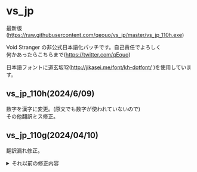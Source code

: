 # vs_jp

最新版(https://raw.githubusercontent.com/qeouo/vs_jp/master/vs_jp_110h.exe)  
  
Void Stranger の非公式日本語化パッチです。自己責任でよろしく  
何かあったらこちらまで(https://twitter.com/qEouo)  
  
日本語フォントに道玄坂12(http://jikasei.me/font/kh-dotfont/ )を使用しています。
## vs_jp_110h(2024/6/09)  
数字を漢字に変更。(原文でも数字が使われていないので)  
その他翻訳ミス修正。  

## vs_jp_110g(2024/04/10)  
翻訳漏れ修正。  

<details>
<summary>それ以前の修正内容</summary>


## vs_jp_110f(2024/04/09)  
一部演出でクラッシュしていた問題修正。  
日本語フォントを追加するのではなく既存フォントを置き換える形に変更。  
## vs_jp_110e(2024/04/08)  
日本語不要な箇所はなるべく元のフォントを使うよう修正。   
## vs_jp_110d(2024/04/07)  
1.1.0のその他イベントを翻訳。  
## vs_jp_110c(2024/04/07)  
1.1.0の追加エンディングを翻訳。  
## vs_jp_110b(2024/04/07)  
一部イベントのフォント指定間違いを修正。
## vs_jp_110a(2024/04/07)  
ver1.1.0に対応。  
1.1.0で追加されたテキストに関しては仮翻訳。 
## vs_jp_106k(2024/01/12)  
0strangerのフォント指定漏れを修正。 
その他日本語訳の微修正。  
## vs_jp_106j(2024/01/09)  
Cifのセリフのフォント指定漏れを修正。   
## vs_jp_106i(2024/01/08)  
'W'のエンコードが間違っていたのを修正。 
## vs_jp_106h(2024/01/07)  
Monのヒントメッセージを修正。  
人物名が間違っていたのを修正。  
## vs_jp_106f(2024/01/07)  
一部ヒントメッセージを修正。     
## vs_jp_106e(2024/01/06)  
卵の死骸エンドのフォント指定漏れを修正。   
## vs_jp_106d(2024/01/04)  
色々直した。  
## vs_jp_106c(2024/01/03)
今更だけど人物名は全部原語のアルファベット表記に戻した。  
Void Lords も ***卿 から Lord *** 表記に変更。  
その他微修正。  
## vs_jp_106b(2023/11/19)
Cif関連の翻訳漏れを修正。  
その他微修正。  
## vs_jp_106a(2023/11/05)
"D"が"Đ"になってしまっていたのを修正。   
## vs_jp_106(2023/11/04)
Ver 1.0.6に対応。    
## vs_jp_105h(2023/11/03)
Cifのテキストを修正。  
## vs_jp_105g(2023/10/25)
夢1のテキストを修正。  
カンマとピリオドを半角に、次の文字をスペースに統一。文字送りが正常になったはず。  
ついでに感嘆符も半角に統一。  
## vs_jp_105f(2023/10/18)
改行処理の不具合でテキストが進まなくなるバグを修正。 
## vs_jp_105e(2023/10/14)
全テキストに目を通した。  
日本語改行処理修正。  
## vs_jp_105d(2023/10/11)
3人目のテキストを修正。 
## vs_jp_105c(2023/10/9)
字送りが進まなくなっていた箇所修正。    
## vs_jp_105b(2023/10/9)
メインテキスト(夢)の日本語を一通り修正。  
エンディングでクラッシュしていた問題修正。  
日本語フォントのyオフセットを1ドット上に修正。  
## vs_jp_105a(2023/10/7)
Void Stranger 1.0.5 に対応。  
言語追加ではなくフィンランド語と差し替わる形に変更。  
一部日本語フォントが適用されていなかった演出を修正。  
使用フォントを変更。元のフォントに合わせて太めのにしたけど読みにくい。  
日本語訳をすこし修正。まだ大半が機械翻訳のまま。  

## vs_jp_104a(2023/10/6)
Void Stranger 1.0.4 に対応。  
とりあえず言語選択で日本語を選べるようにしただけ  
訳はほぼ機械翻訳丸投げ 
</details>
